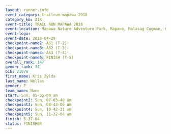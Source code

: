 ```yaml
---
layout: runner-info 
event_category: trailrun-mapawa-2018 
category_km: 21K 
event-title: TRAIL RUN MAPAWA 2018 
event-location: Mapawa Nature Adventure Park, Mapawa, Malasag Cugman, Cagayan de Oro Philippines 
event-logo: 
event-date: 2018-04-29 
checkpoint-name2: AS1 (T-2) 
checkpoint-name3: AS2 (T-3) 
checkpoint-name4: AS3 (T-4) 
checkpoint-name5: FINISH (T-5) 
overall_rank: 147
gender_rank: 34
bib: 21078
first_name: Kris Zylda
last_name: Nellas
gender: F
team_name: None
start: Sun, 05-55-00 am
checkpoint2: Sun, 07-03-40 am
checkpoint3: Sun, 08-43-00 am
checkpoint4: Sun, 10-42-31 am
checkpoint5: Sun, 11-32-04 am
finish: 5-37-04
status: FINISHER
---
```

